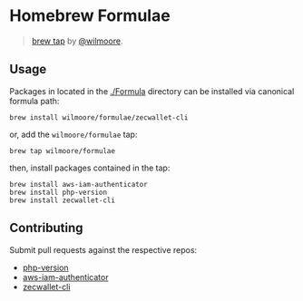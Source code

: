 # Homebrew Formulae
> [brew tap][] by [@wilmoore][].

## Usage

Packages in located in the [./Formula][] directory can be installed via canonical formula path:

    brew install wilmoore/formulae/zecwallet-cli

or, add the `wilmoore/formulae` tap:

    brew tap wilmoore/formulae

then, install packages contained in the tap:

    brew install aws-iam-authenticator
    brew install php-version
    brew install zecwallet-cli

## Contributing

Submit pull requests against the respective repos:

* [php-version](https://github.com/wilmoore/php-version)
* [aws-iam-authenticator](https://github.com/kubernetes-sigs/aws-iam-authenticator)
* [zecwallet-cli](https://github.com/adityapk00/zecwallet-light-cli)


[./Formula]: https://github.com/wilmoore/homebrew-formulae/tree/master/Formula
[@wilmoore]: https://github.com/wilmoore
[brew tap]: https://github.com/Homebrew/brew/blob/master/docs/Taps.md
